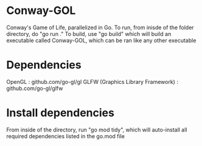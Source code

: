 # Conway-GOL
Conway's Game of Life, parallelized in Go.
To run, from inisde of the folder directory, do "go run ."
To build, use "go build" which will build an executable called Conway-GOL, which can be ran like any other executable

# Dependencies
OpenGL                              :   github.com/go-gl/gl
GLFW (Graphics Library Framework)   :   github.com/go-gl/glfw

# Install dependencies
From inside of the directory, run "go mod tidy", which will auto-install all required dependencies listed in the go.mod file